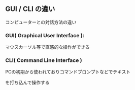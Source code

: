 ## GUI / CLI の違い
コンピューターとの対話方法の違い

### GUI( Graphical User Interface ):
  マウスカーソル等で直感的な操作ができる

### CLI( Command Line Interface )
  PCの初期から使われておりコマンドプロンプトなどでテキスト

  を打ち込んで操作する
